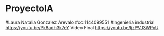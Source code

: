 # ProyectoIA
#Laura Natalia Gonzalez Arevalo
#cc:1144099551
#Ingenieria industrial
https://youtu.be/Pk8adh3k7eY
Video Final https://youtu.be/ljzPVJ3WPxU
